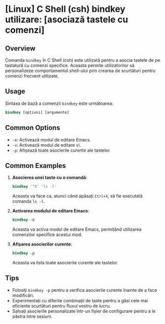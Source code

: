 # [Linux] C Shell (csh) bindkey utilizare: [asociază tastele cu comenzi]

## Overview
Comanda `bindkey` în C Shell (csh) este utilizată pentru a asocia tastele de pe tastatură cu comenzi specifice. Aceasta permite utilizatorilor să personalizeze comportamentul shell-ului prin crearea de scurtături pentru comenzi frecvent utilizate.

## Usage
Sintaxa de bază a comenzii `bindkey` este următoarea:

```csh
bindkey [opțiuni] [argumente]
```

## Common Options
- `-e`: Activează modul de editare Emacs.
- `-v`: Activează modul de editare vi.
- `-p`: Afișează toate asocierile curente ale tastelor.

## Common Examples
1. **Asocierea unei taste cu o comandă**:
   ```csh
   bindkey '^X' 'ls -l'
   ```
   Aceasta va face ca, atunci când apăsați `Ctrl+X`, să fie executată comanda `ls -l`.

2. **Activarea modului de editare Emacs**:
   ```csh
   bindkey -e
   ```
   Aceasta va activa modul de editare Emacs, permițând utilizarea comenzilor specifice acestui mod.

3. **Afișarea asocierilor curente**:
   ```csh
   bindkey -p
   ```
   Aceasta va lista toate asocierile curente ale tastelor.

## Tips
- Folosiți `bindkey -p` pentru a verifica asocierile curente înainte de a face modificări.
- Experimentați cu diferite combinații de taste pentru a găsi cele mai eficiente scurtături pentru fluxul vostru de lucru.
- Salvați asocierile personalizate într-un fișier de configurare pentru a le păstra între sesiuni.